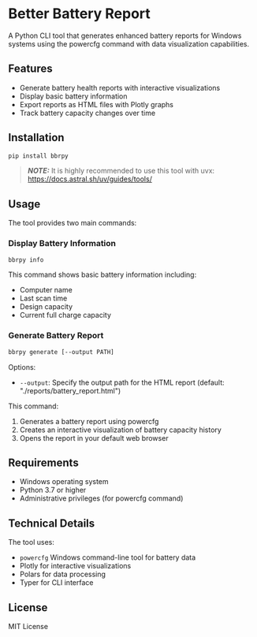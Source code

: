 # Better Battery Report

A Python CLI tool that generates enhanced battery reports for Windows systems using the powercfg command with data visualization capabilities.

## Features

- Generate battery health reports with interactive visualizations
- Display basic battery information
- Export reports as HTML files with Plotly graphs
- Track battery capacity changes over time

## Installation

```bash
pip install bbrpy
```

> **_NOTE:_** It is highly recommended to use this tool with uvx: <https://docs.astral.sh/uv/guides/tools/>

## Usage

The tool provides two main commands:

### Display Battery Information

```bash
bbrpy info
```

This command shows basic battery information including:

- Computer name
- Last scan time
- Design capacity
- Current full charge capacity

### Generate Battery Report

```bash
bbrpy generate [--output PATH]
```

Options:

- `--output`: Specify the output path for the HTML report (default: "./reports/battery_report.html")

This command:

1. Generates a battery report using powercfg
2. Creates an interactive visualization of battery capacity history
3. Opens the report in your default web browser

## Requirements

- Windows operating system
- Python 3.7 or higher
- Administrative privileges (for powercfg command)

## Technical Details

The tool uses:

- `powercfg` Windows command-line tool for battery data
- Plotly for interactive visualizations
- Polars for data processing
- Typer for CLI interface

## License

MIT License
